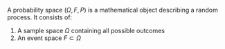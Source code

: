 A probability space $(\Omega, F, P)$ is a mathematical object describing a random process.
It consists of:
1. A sample space $\Omega$ containing all possible outcomes
2. An event space $F \subset \Omega$ 